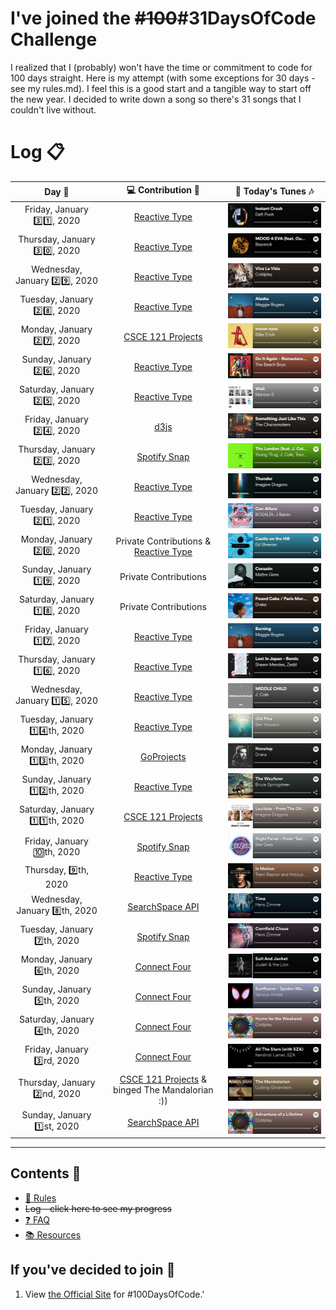 # I've joined the ~~#100~~#31DaysOfCode Challenge

I realized that I (probably) won't have the time or commitment to code for 100 days straight. Here is my attempt (with some exceptions for 30 days - see my rules.md). I feel this is a good start and a tangible way to start off the new year. I decided to write down a song so there's 31 songs that I couldn't live without.

# Log :clipboard:

| Day :calendar:                   | :computer: Contribution :rocket: | :musical_note: Today's Tunes :notes: |
:---------------------------------:|:------------------------:|:----------------:|
| Friday, January :three::one:, 2020 | [Reactive Type](https://github.com/samarthdave/reactive-type) | [![Instant Crush](media/instant-crush.jpg)](https://open.spotify.com/track/2cGxRwrMyEAp8dEbuZaVv6) |
| Thursday, January :three::zero:, 2020 | [Reactive Type](https://github.com/samarthdave/reactive-type) | [![Mood 4 Eva](media/mood-4-eva.jpg)](https://open.spotify.com/track/7oqftogUN82Q7VNy2TmTJW) |
| Wednesday, January :two::nine:, 2020 | [Reactive Type](https://github.com/samarthdave/reactive-type) | [![Viva La Vida](media/viva-la-vida.jpg)](https://open.spotify.com/track/1mea3bSkSGXuIRvnydlB5b) |
| Tuesday, January :two::eight:, 2020 | [Reactive Type](https://github.com/samarthdave/reactive-type) | [![Alaska - Maggie Rogers](media/alaska.jpg)](https://open.spotify.com/track/4HfLQJtVT1KiX1eVedDyTm) |
| Monday, January :two::seven:, 2020 | [CSCE 121 Projects](https://github.com/samarthdave/cs121h-projects) | [![Ocean Eyes](media/ocean-eyes.jpg)](https://open.spotify.com/track/7hDVYcQq6MxkdJGweuCtl9) |
| Sunday, January :two::six:, 2020 | [Reactive Type](https://github.com/samarthdave/reactive-type) | [![Do It Again - Beach Boys](media/do-it-again.jpg)](https://open.spotify.com/track/0vhCcrN8ULryq1KuEEYlm2) |
| Saturday, January :two::five:, 2020 | [Reactive Type](https://github.com/samarthdave/reactive-type) | [![Wait](media/wait.jpg)](https://open.spotify.com/track/6AvfZXpbb6r35DfF7gHPRq) |
| Friday, January :two::four:, 2020 | [d3js](https://github.com/samarthdave/d3js) | [![Something Just Like This](media/something-just-like-this.jpg)](https://open.spotify.com/track/6RUKPb4LETWmmr3iAEQktW) |
| Thursday, January :two::three:, 2020 | [Spotify Snap](https://github.com/samarthdave/spotify-snap) | [![The London](media/the-london.jpg)](https://open.spotify.com/track/7DcvwMAiqKJQD1rrdfxSDx) |
| Wednesday, January :two::two:, 2020 | [Reactive Type](https://github.com/samarthdave/reactive-type) | [![Thunder](media/thunder.jpg)](https://open.spotify.com/track/1zB4vmk8tFRmM9UULNzbLB) |
| Tuesday, January :two::one:, 2020 | [Reactive Type](https://github.com/samarthdave/reactive-type) | [![Con Altura](media/con-altura.jpg)](https://open.spotify.com/track/2qG5sZ7Si6sdK74qLxedYM) |
| Monday, January :two::zero:, 2020 | Private Contributions & [Reactive Type](https://github.com/samarthdave/reactive-type) | [![Castle on the Hill](media/castle-on-the-hill.jpg)](https://open.spotify.com/track/6PCUP3dWmTjcTtXY02oFdT) |
| Sunday, January :one::nine:, 2020 | Private Contributions | [![Corazon](media/corazon.jpg)](https://open.spotify.com/track/7GhuhS9kCPCa9s09NhlWsv) |
| Saturday, January :one::eight:, 2020 | Private Contributions | [![Pound Cake](media/pound-cake.jpg)](https://open.spotify.com/track/4NVNapccSX7E5JLiW0uQEy) |
| Friday, January :one::seven:, 2020 | [Reactive Type](https://github.com/samarthdave/reactive-type) | [![Burning](media/burning.jpg)](https://open.spotify.com/track/68vxG1i6RSmrsY9mRdqDgG) |
| Thursday, January :one::six:, 2020 | [Reactive Type](https://github.com/samarthdave/reactive-type) | [![Lost in Japan](media/lost-in-japan.jpg)](https://open.spotify.com/track/575NJxNUVDqwJGdzBrlLbv) |
| Wednesday, January :one::five:, 2020 | [Reactive Type](https://github.com/samarthdave/reactive-type) | [![Middle Child](media/middle-child.jpg)](https://open.spotify.com/track/2JvzF1RMd7lE3KmFlsyZD8) |
| Tuesday, January :one::four:th, 2020 | [Reactive Type](https://github.com/samarthdave/reactive-type) | [![Old Pine](media/old-pine.jpg)](https://open.spotify.com/track/3CAX47TnPqTujLIQTw8nwI) |
| Monday, January :one::three:th, 2020 | [GoProjects](https://github.com/samarthdave/go-projects) | [![Drake - Nonstop](media/nonstop.jpg)](https://open.spotify.com/track/0TlLq3lA83rQOYtrqBqSct) |
| Sunday, January :one::two:th, 2020 | [Reactive Type](https://github.com/samarthdave/reactive-type) | [![The Wayfarer - Bruce Springsteen](media/the-wayfarer.jpg)](https://open.spotify.com/track/06OV3qRCboo6THc73Vy2l5) |
| Saturday, January :one::one:th, 2020 | [CSCE 121 Projects](https://github.com/samarthdave/cs121h-projects) | [![Levitate - Imagine Dragons](media/levitate.jpg)](https://open.spotify.com/track/60EFFQmSfrNMPUMGnfxBbO) |
| Friday, January :keycap_ten:th, 2020 | [Spotify Snap](https://github.com/samarthdave/spotify-snap) | [![Night Fever - Bee Gees](media/night-fever.jpg)](https://open.spotify.com/track/5KgbyD2lQQlIupAaPjgiXg) |
| Thursday, :nine:th, 2020 | [Reactive Type](https://github.com/samarthdave/reactive-type) | [![In Motion](media/in-motion.jpg)](https://open.spotify.com/track/50CgC2wKmbWm4WLQKY87oP) |
| Wednesday, January :eight:th, 2020 | [SearchSpace API](https://github.com/samarthdave/search-space-api) | [![Time - Inception](media/time-inception.jpg)](https://open.spotify.com/track/6ZFbXIJkuI1dVNWvzJzown) |
| Tuesday, January :seven:th, 2020 | [Spotify Snap](https://github.com/samarthdave/spotify-snap) | [![Cornfield Chase - Interstellar](media/cornfield-chase.jpg)](https://open.spotify.com/track/3PrLXpTfUdi9iE1PA82sS3) |
| Monday, January :six:th, 2020 | [Connect Four](https://github.com/samarthdave/connect-four) | [![Suit & Jacket](media/suit-and-jacket.jpg)](https://open.spotify.com/track/2ZYBwkmtYhgUj1A7teYAZ7) |
| Sunday, January :five:th, 2020 | [Connect Four](https://github.com/samarthdave/connect-four) | [![Sunflower](media/sunflower.jpg)](https://open.spotify.com/track/3KkXRkHbMCARz0aVfEt68P) |
| Saturday, January :four:th, 2020 | [Connect Four](https://github.com/samarthdave/connect-four) | [![Hymn for the Weekend](media/hymn-for-the-weekend.jpg)](https://open.spotify.com/track/3RiPr603aXAoi4GHyXx0uy) |
| Friday, January :three:rd, 2020 | [Connect Four](https://github.com/samarthdave/connect-four) | [![All The Stars](media/all-the-stars.jpg)](https://open.spotify.com/track/3GCdLUSnKSMJhs4Tj6CV3s) |
| Thursday, January :two:nd, 2020 | [CSCE 121 Projects](https://github.com/samarthdave/cs121h-projects) & binged The Mandalorian :)) | [![The Mandalorian](media/the-mandalorian.jpg)](https://open.spotify.com/track/6tJFtthY0rI1x06qb8NjK0) |
| Sunday, January :one:st, 2020 | [SearchSpace API](https://github.com/samarthdave/search-space-api) | [![Adventure of a Lifetime](media/adventure-of-a-lifetime.jpg)](https://open.spotify.com/track/69uxyAqqPIsUyTO8txoP2M) |

----------------------------------------------------------------------------------

## Contents :notebook:

* [:scroll: Rules](rules.md)
* ~~Log - click here to see my progress~~
* [:question: FAQ](FAQ.md)
* [:books: Resources](resources.md)

## If you've decided to join :100:

1. View [the Official Site](http://100daysofcode.com/) for #100DaysOfCode.'

<!-- 
template for table:
| DAY, January :DAY_ICON:th, 2020 | [PROJECT](PROJECT_LINK) | [![ARIA_SONG](IMAGE_RELATIVE)](SONG_LINK) |

 -->
